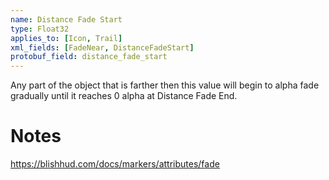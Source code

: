 ```yaml
---
name: Distance Fade Start
type: Float32
applies_to: [Icon, Trail]
xml_fields: [FadeNear, DistanceFadeStart]
protobuf_field: distance_fade_start
---
```

Any part of the object that is farther then this value will begin to alpha fade gradually until it reaches 0 alpha at Distance Fade End.

Notes
=====
https://blishhud.com/docs/markers/attributes/fade
